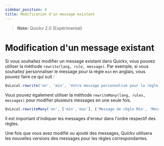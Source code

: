 ```yaml
---
sidebar_position: 4
title: Modification d'un message existant
---
```

> **Note:**  Quickv 2.0 (Expérimental)

# Modification d'un message existant

Si vous souhaitez modifier un message existant dans Quickv, vous pouvez utiliser la méthode `rewrite(lang, rule, message)`. Par exemple, si vous souhaitez personnaliser le message pour la règle `min` en anglais, vous pouvez faire ce qui suit :

```javascript
QvLocal.rewrite('en', 'min', 'Votre message personnalisé pour la règle min');
```

Vous pouvez également utiliser la méthode `rewriteMany(lang, rules, messages)` pour modifier plusieurs messages en une seule fois.

```javascript
QvLocal.rewriteMany('en', ['min','max'], ['Message de règle Min', 'Message de règle Max']);
```

Il est important d'indiquer les messages d'erreur dans l'ordre respectif des règles.

Une fois que vous avez modifié ou ajouté des messages, Quickv utilisera les nouvelles versions des messages pour les règles correspondantes.